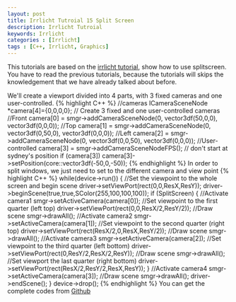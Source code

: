 ```yaml
---
layout: post
title: Irrlicht Tutroial 15 Split Screen
description: Irrlicht Tutroial
keywords: Irrlicht
categories : [Irrlicht]
tags : [C++, Irrlicht, Graphics]
---
```


This tutorials are based on the [irrlicht tutorial](http://irrlicht.sourceforge.net/docu), show how to use splitscreen. You have to read the previous tutorials, because the tutorials will skips the knowledgement that we have already talked about before.

We'll create a viewport divided into 4 parts, with 3 fixed cameras and one user-controlled.
{% highlight C++ %}
//cameras
ICameraSceneNode *camera[4]={0,0,0,0};
// Create 3 fixed and one user-controlled cameras
//Front
camera[0] = smgr->addCameraSceneNode(0, vector3df(50,0,0), vector3df(0,0,0));
//Top
camera[1] = smgr->addCameraSceneNode(0, vector3df(0,50,0), vector3df(0,0,0));
//Left
camera[2] = smgr->addCameraSceneNode(0, vector3df(0,0,50), vector3df(0,0,0));
//User-controlled
camera[3] = smgr->addCameraSceneNodeFPS();
// don't start at sydney's position
if (camera[3])
camera[3]->setPosition(core::vector3df(-50,0,-50));
{% endhighlight %}
In order to split windows, we just need to set to the different camera and view point
{% highlight C++ %}
while(device->run())
{
    //Set the viewpoint to the whole screen and begin scene
    driver->setViewPort(rect<s32>(0,0,ResX,ResY));
    driver->beginScene(true,true,SColor(255,100,100,100));
    if (SplitScreen)
    {
        //Activate camera1
        smgr->setActiveCamera(camera[0]);
        //Set viewpoint to the first quarter (left top)
        driver->setViewPort(rect<s32>(0,0,ResX/2,ResY/2));
        //Draw scene
        smgr->drawAll();
        //Activate camera2
        smgr->setActiveCamera(camera[1]);
        //Set viewpoint to the second quarter (right top)
        driver->setViewPort(rect<s32>(ResX/2,0,ResX,ResY/2));
        //Draw scene
        smgr->drawAll();
        //Activate camera3
        smgr->setActiveCamera(camera[2]);
        //Set viewpoint to the third quarter (left bottom)
        driver->setViewPort(rect<s32>(0,ResY/2,ResX/2,ResY));
        //Draw scene
        smgr->drawAll();
        //Set viewport the last quarter (right bottom)
        driver->setViewPort(rect<s32>(ResX/2,ResY/2,ResX,ResY));
    }
    //Activate camera4
    smgr->setActiveCamera(camera[3]);
    //Draw scene
    smgr->drawAll();
    driver->endScene();
}
device->drop();
{% endhighlight %}
You can get the complete codes from [Github](https://github.com/Shanshan-IC/irrlicht/tree/master/examples/18.SplitScreen)